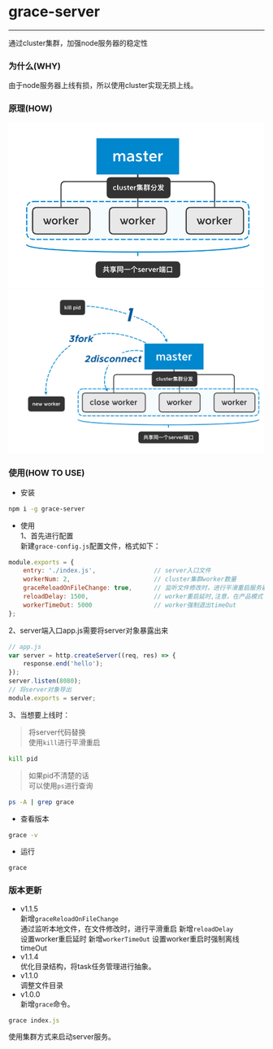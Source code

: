 # grace-server
------
通过cluster集群，加强node服务器的稳定性
### 为什么(WHY)
由于node服务器上线有损，所以使用cluster实现无损上线。
### 原理(HOW)
![img](./img/how.png)
![img](./img/how2.png)
### 使用(HOW TO USE)
- 安装
```bash
npm i -g grace-server
```
- 使用  
1、首先进行配置  
新建`grace-config.js`配置文件，格式如下：
```js
module.exports = {
    entry: './index.js',                // server入口文件
    workerNum: 2,                       // cluster集群worker数量
    graceReloadOnFileChange: true,      // 监听文件修改时，进行平滑重启服务器
    reloadDelay: 1500,                  // worker重启延时,注意，在产品模式下，延时尽量大于1.5s，如果延时过小，会发生worker重启交叉，开发模式可以将性能考虑优先，发生重启交叉的情况不会有很大影响，所以可以设置小于1.5s。
    workerTimeOut: 5000                 // worker强制退出timeOut
};
```
2、server端入口app.js需要将server对象暴露出来
```js
// app.js
var server = http.createServer((req, res) => {
    response.end('hello');
});
server.listen(8080);
// 将server对象导出
module.exports = server;

```
3、当想要上线时：
>将server代码替换  
>使用`kill`进行平滑重启
```bash
kill pid
```
>如果pid不清楚的话  
>可以使用`ps`进行查询
```bash
ps -A | grep grace
```

- 查看版本
```bash
grace -v
```
- 运行
```bash
grace
```
### 版本更新
- v1.1.5  
新增`graceReloadOnFileChange`  
通过监听本地文件，在文件修改时，进行平滑重启
新增`reloadDelay`  
设置worker重启延时
新增`workerTimeOut`
设置worker重启时强制离线timeOut
- v1.1.4  
优化目录结构，将task任务管理进行抽象。
- v1.1.0  
调整文件目录
- v1.0.0  
新增`grace`命令。
```js
grace index.js
```
使用集群方式来启动server服务。